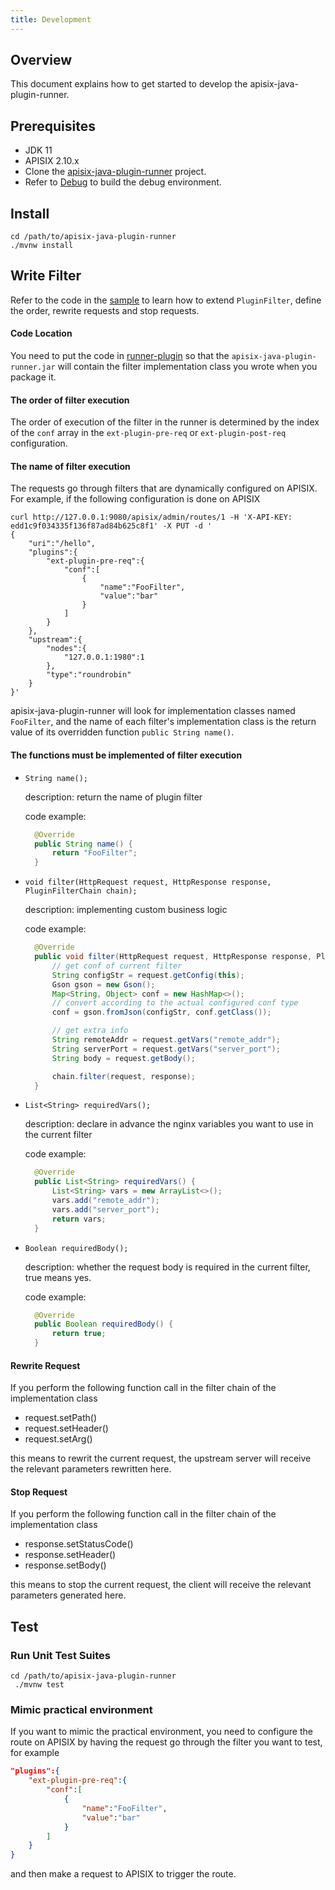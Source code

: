 ```yaml
---
title: Development
---
```


<!--
#
# Licensed to the Apache Software Foundation (ASF) under one or more
# contributor license agreements.  See the NOTICE file distributed with
# this work for additional information regarding copyright ownership.
# The ASF licenses this file to You under the Apache License, Version 2.0
# (the "License"); you may not use this file except in compliance with
# the License.  You may obtain a copy of the License at
#
#     http://www.apache.org/licenses/LICENSE-2.0
#
# Unless required by applicable law or agreed to in writing, software
# distributed under the License is distributed on an "AS IS" BASIS,
# WITHOUT WARRANTIES OR CONDITIONS OF ANY KIND, either express or implied.
# See the License for the specific language governing permissions and
# limitations under the License.
#
-->

## Overview

This document explains how to get started to develop the apisix-java-plugin-runner.

Prerequisites
-------------

* JDK 11
* APISIX 2.10.x
* Clone the [apisix-java-plugin-runner](https://github.com/apache/apisix-java-plugin-runner) project.
* Refer to [Debug](how-it-works.md#debug)  to build the debug environment.

Install
-------

```shell
cd /path/to/apisix-java-plugin-runner
./mvnw install
```

Write Filter
------------

Refer to the code in the [sample](https://github.com/apache/apisix-java-plugin-runner/tree/main/sample)
to learn how to extend `PluginFilter`, define the order, rewrite requests and stop requests.

####  Code Location

You need to put the code in [runner-plugin](https://github.com/apache/apisix-java-plugin-runner/tree/main/runner-plugin/src/main/java/org/apache/apisix/plugin/runner/filter)
so that the `apisix-java-plugin-runner.jar` will contain the filter implementation class you wrote when you package it.

####  The order of filter execution

The order of execution of the filter in the runner is determined by the index of the `conf` array in the `ext-plugin-pre-req` or `ext-plugin-post-req` configuration.

####  The name of filter execution

The requests go through filters that are dynamically configured on APISIX.
For example, if the following configuration is done on APISIX

```shell
curl http://127.0.0.1:9080/apisix/admin/routes/1 -H 'X-API-KEY: edd1c9f034335f136f87ad84b625c8f1' -X PUT -d '
{
    "uri":"/hello",
    "plugins":{
        "ext-plugin-pre-req":{
            "conf":[
                {
                    "name":"FooFilter",
                    "value":"bar"
                }
            ]
        }
    },
    "upstream":{
        "nodes":{
            "127.0.0.1:1980":1
        },
        "type":"roundrobin"
    }
}'
```

apisix-java-plugin-runner will look for implementation classes named `FooFilter`,
and the name of each filter's implementation class is the return value of its overridden function `public String name()`.

#### The functions must be implemented of filter execution

- `String name();`

  description: return the name of plugin filter

  code example:
  
  ```java
    @Override
    public String name() {
        return "FooFilter";
    }
  ```

- `void filter(HttpRequest request, HttpResponse response, PluginFilterChain chain);`

  description: implementing custom business logic

  code example:

  ```java
    @Override
    public void filter(HttpRequest request, HttpResponse response, PluginFilterChain chain) {
        // get conf of current filter
        String configStr = request.getConfig(this);
        Gson gson = new Gson();
        Map<String, Object> conf = new HashMap<>();
        // convert according to the actual configured conf type
        conf = gson.fromJson(configStr, conf.getClass());
  
        // get extra info
        String remoteAddr = request.getVars("remote_addr");
        String serverPort = request.getVars("server_port");
        String body = request.getBody();

        chain.filter(request, response);
    }
  ```

- `List<String> requiredVars();`

  description: declare in advance the nginx variables you want to use in the current filter

  code example:

  ```java
    @Override
    public List<String> requiredVars() {
        List<String> vars = new ArrayList<>();
        vars.add("remote_addr");
        vars.add("server_port");
        return vars;
    }
  ```

- `Boolean requiredBody();`

  description: whether the request body is required in the current filter, true means yes.

  code example:

  ```java
    @Override
    public Boolean requiredBody() {
        return true;
    }
  ```

####  Rewrite Request

If you perform the following function call in the filter chain of the implementation class

*  request.setPath()
*  request.setHeader()
*  request.setArg()

this means to rewrit the current request, the upstream server will receive
the relevant parameters rewritten here.

####  Stop Request

If you perform the following function call in the filter chain of the implementation class

*  response.setStatusCode()
*  response.setHeader()
*  response.setBody()

this means to stop the current request, the client will receive
the relevant parameters generated here.

Test
----

### Run Unit Test Suites

```shell
cd /path/to/apisix-java-plugin-runner
 ./mvnw test
```


### Mimic practical environment

If you want to mimic the practical environment, you need to configure the route on APISIX
by having the request go through the filter you want to test, for example

```json
"plugins":{
    "ext-plugin-pre-req":{
        "conf":[
            {
                "name":"FooFilter",
                "value":"bar"
            }
        ]
    }
}
```

and then make a request to APISIX to trigger the route.
